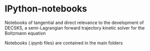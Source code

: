 # IPython-notebooks

Notebooks of tangential and direct relevance to the development of DECSKS, a semi-Lagrangian forward trajectory kinetic solver for the
Boltzmann equation

Notebooks (.ipynb files) are contained in the main folders
